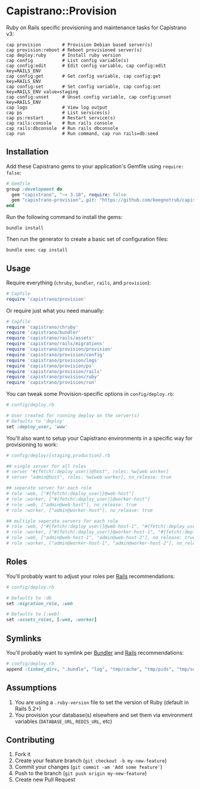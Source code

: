 # Capistrano::Provision

Ruby on Rails specific provisioning and maintenance tasks for Capistrano v3:

```
cap provision        # Provision Debian based server(s)
cap provision:reboot # Reboot provisioned server(s)
cap deploy:ruby      # Install ruby version
cap config           # List config variable(s)
cap config:edit      # Edit config variable, cap config:edit key=RAILS_ENV
cap config:get       # Get config variable, cap config:get key=RAILS_ENV
cap config:set       # Set config variable, cap config:set key=RAILS_ENV value=staging
cap config:unset     # Unset config variable, cap config:unset key=RAILS_ENV
cap logs             # View log output
cap ps               # List services(s)
cap ps:restart       # Restart service(s)
cap rails:console    # Run rails console
cap rails:dbconsole  # Run rails dbconsole
cap run              # Run command, cap run rails=db:seed
```

## Installation

Add these Capistrano gems to your application's Gemfile using `require: false`:

```ruby
# Gemfile
group :development do
  gem "capistrano", "~> 3.10", require: false
  gem "capistrano-provision", git: "https://github.com/keegnotrub/capistrano-provision", require: false
end
```

Run the following command to install the gems:

```
bundle install
```

Then run the generator to create a basic set of configuration files:

```
bundle exec cap install
```

## Usage

Require everything (`chruby`, `bundler`, `rails`, and `provision`):

```ruby
# Capfile
require 'capistrano/provision'
```

Or require just what you need manually:

```ruby
# Capfile
require 'capistrano/chruby'
require 'capistrano/bundler'
require 'capistrano/rails/assets'
require 'capistrano/rails/migrations'
require 'capistrano/provision/provision'
require 'capistrano/provision/config'
require 'capistrano/provision/logs'
require 'capistrano/provision/ps'
require 'capistrano/provision/rails'
require 'capistrano/provision/ruby'
require 'capistrano/provision/run'
```

You can tweak some Provision-specific options in `config/deploy.rb`:

```ruby
# config/deploy.rb

# User created for running deploy on the server(s)
# Defaults to 'deploy'
set :deploy_user, 'www'
```

You'll also want to setup your Capistrano environments in a specific way for provisioning to work:

```ruby
# config/deploy/{staging,production}.rb

## single server for all roles
# server "#{fetch(:deploy_user)}@host", roles: %w[web worker]
# server "admin@host", roles: %w[web worker], no_release: true

## seperate server for each role
# role :web, ["#{fetch(:deploy_user)}@web-host"]
# role :worker, ["#{fetch(:deploy_user)}@worker-host"]
# role :web, ["admin@web-host"], no_release: true
# role :worker, ["admin@worker-host"], no_release: true

## multiple seperate servers for each role
# role :web, ["#{fetch(:deploy_user)}@web-host-1", "#{fetch(:deploy_user)}@web-host2"]
# role :worker, ["#{fetch(:deploy_user)}@worker-host-1", "#{fetch(:deploy_user)}@worker-host2"]
# role :web, ["admin@web-host-1", "admin@web-host-2"], no_release: true
# role :worker, ["admin@worker-host-1", "admin@worker-host-2"], no_release: true
```

## Roles

You'll probably want to adjust your roles per [Rails](https://github.com/capistrano/rails#recommendations) recommendations:

```ruby
# config/deploy.rb

# Defaults to :db
set :migration_role, :web

# Defaults to [:web]
set :assets_roles, [:web, :worker]
```

## Symlinks

You'll probably want to symlink per [Bundler](https://github.com/capistrano/bundler#usage) and [Rails](https://github.com/capistrano/rails#symlinks) recommendations:

```ruby
# config/deploy.rb
append :linked_dirs, ".bundle", "log", "tmp/cache", "tmp/pids", "tmp/sockets"
```

## Assumptions

1. You are using a `.ruby-version` file to set the version of Ruby (default in Rails 5.2+)
2. You provision your database(s) elsewhere and set them via environment variables (`DATABASE_URL`, `REDIS_URL`, etc)

## Contributing

1. Fork it
2. Create your feature branch (`git checkout -b my-new-feature`)
3. Commit your changes (`git commit -am 'Add some feature'`)
4. Push to the branch (`git push origin my-new-feature`)
5. Create new Pull Request
